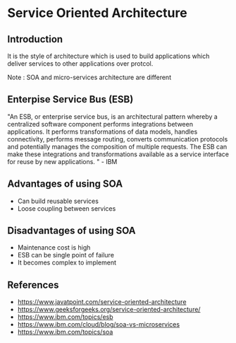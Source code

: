 # Service Oriented Architecture

## Introduction
It is the style of architecture which is used to build applications which deliver services to other applications over protcol.

Note : SOA and micro-services architecture are different

## Enterpise Service Bus (ESB)
"An ESB, or enterprise service bus, is an architectural pattern whereby a centralized software component performs integrations between applications.  It performs transformations of data models, handles connectivity, performs message routing, converts communication protocols and potentially manages the composition of multiple requests. The ESB can make these integrations and transformations available as a service interface for reuse by new applications. " - IBM

## Advantages of using SOA
* Can build reusable services
* Loose coupling between services

## Disadvantages of using SOA
* Maintenance cost is high
* ESB can be single point of failure
* It becomes complex to implement

## References
* https://www.javatpoint.com/service-oriented-architecture
* https://www.geeksforgeeks.org/service-oriented-architecture/
* https://www.ibm.com/topics/esb
* https://www.ibm.com/cloud/blog/soa-vs-microservices
* https://www.ibm.com/topics/soa